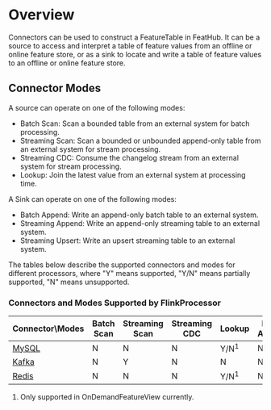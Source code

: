 # Overview

Connectors can be used to construct a FeatureTable in FeatHub. It can be a 
source to access and interpret a table of feature values from an offline or online 
feature store, or as a sink to locate and write a table of feature values to an offline 
or online feature store. 

## Connector Modes

A source can operate on one of the following modes:
- Batch Scan: Scan a bounded table from an external system for batch processing.
- Streaming Scan: Scan a bounded or unbounded append-only table from an external system 
  for stream processing.
- Streaming CDC: Consume the changelog stream from an external system for stream 
  processing.
- Lookup: Join the latest value from an external system at processing time.

A Sink can operate on one of the following modes:
- Batch Append: Write an append-only batch table to an external system.
- Streaming Append: Write an append-only streaming table to an external system.
- Streaming Upsert: Write an upsert streaming table to an external system.


The tables below describe the supported connectors and modes for different processors, 
where "Y" means supported, "Y/N" means partially supported, "N" means unsupported.

### Connectors and Modes Supported by FlinkProcessor

| Connector\Modes   | Batch Scan | Streaming Scan | Streaming CDC | Lookup          | Batch Append | Streaming Append | Streaming Upsert |
|-------------------|------------|----------------|---------------|-----------------|--------------|------------------|------------------|
| [MySQL](mysql.md) | N          | N              | N             | Y/N<sup>1</sup> | N            | Y                | Y                |
| [Kafka](kafka.md) | N          | Y              | N             | N               | N            | Y                | N                |
| [Redis](redis.md) | N          | N              | N             | Y/N<sup>1</sup> | N            | N                | Y                |

1. Only supported in OnDemandFeatureView currently.
